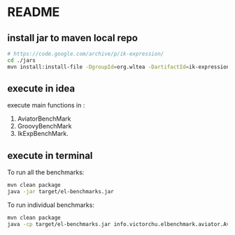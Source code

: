 # README

## install jar to maven local repo

```bash
# https://code.google.com/archive/p/ik-expression/
cd ./jars
mvn install:install-file -DgroupId=org.wltea -DartifactId=ik-expression -Dversion=2.1.2 -Dpackaging=jar  -Dfile=./IKExpression2.1.2.jar
```

## execute in idea

execute main functions in :

1. AviatorBenchMark 
2. GroovyBenchMark
3. IkExpBenchMark.

## execute in terminal

To run all the benchmarks:

```bash
mvn clean package
java -jar target/el-benchmarks.jar
```

To run individual benchmarks:

```bash
mvn clean package
java -cp target/el-benchmarks.jar info.victorchu.elbenchmark.aviator.AviatorBenchMark
```